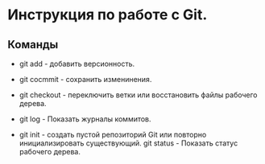#  Инструкция по работе с Git.

## Команды

* git add - добавить версионность.

* git cocmmit - сохранить изменинения.

* git checkout - переключить ветки или восстановить файлы рабочего дерева.

* git log - Показать журналы коммитов.
* git init - создать пустой репозиторий Git или повторно инициализировать существующий.
git status - Показать статус рабочего дерева.